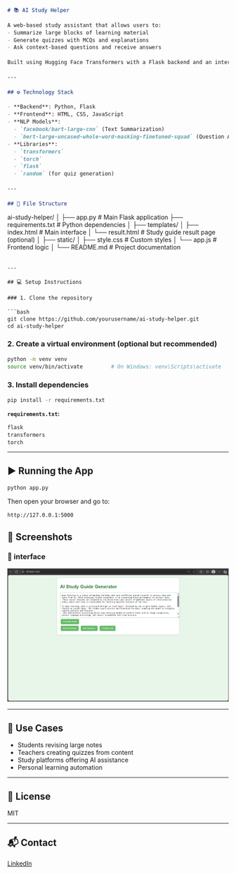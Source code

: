 ```markdown
# 📚 AI Study Helper

A web-based study assistant that allows users to:
- Summarize large blocks of learning material
- Generate quizzes with MCQs and explanations
- Ask context-based questions and receive answers

Built using Hugging Face Transformers with a Flask backend and an interactive HTML/JS frontend.

---

## ⚙️ Technology Stack

- **Backend**: Python, Flask
- **Frontend**: HTML, CSS, JavaScript
- **NLP Models**:
  - `facebook/bart-large-cnn` (Text Summarization)
  - `bert-large-uncased-whole-word-masking-finetuned-squad` (Question Answering)
- **Libraries**:
  - `transformers`
  - `torch`
  - `flask`
  - `random` (for quiz generation)

---

## 📁 File Structure

```

ai-study-helper/
│
├── app.py                  # Main Flask application
├── requirements.txt        # Python dependencies
│
├── templates/
│   ├── index.html          # Main interface
│   └── result.html         # Study guide result page (optional)
│
├── static/
│   ├── style.css           # Custom styles
│   └── app.js              # Frontend logic
│
└── README.md               # Project documentation

````

---

## 💻 Setup Instructions

### 1. Clone the repository

```bash
git clone https://github.com/yourusername/ai-study-helper.git
cd ai-study-helper
````

### 2. Create a virtual environment (optional but recommended)

```bash
python -m venv venv
source venv/bin/activate         # On Windows: venv\Scripts\activate
```

### 3. Install dependencies

```bash
pip install -r requirements.txt
```

**`requirements.txt`:**

```txt
flask
transformers
torch
```

---

## ▶️ Running the App

```bash
python app.py
```

Then open your browser and go to:

```
http://127.0.0.1:5000
```
## 📸 Screenshots

### 📝 interface
![Interface Screenshot](screenshots/interface.png)

---

## 🧠 Use Cases

* Students revising large notes
* Teachers creating quizzes from content
* Study platforms offering AI assistance
* Personal learning automation

---

## 📜 License

MIT

---

## 📬 Contact

[LinkedIn](https://www.linkedin.com/in/poojith-inavolu-469320277/)
